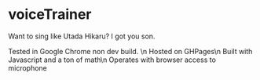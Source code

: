# voiceTrainer
Want to sing like Utada Hikaru? I got you son.

Tested in Google Chrome non dev build. \n
Hosted on GHPages\n
Built with Javascript and a ton of math\n
Operates with browser access to microphone
